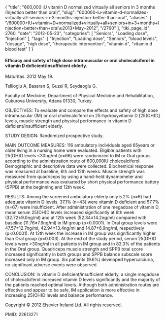 {
    "title": "600,000 IU vitamin D normalized virtually all seniors in 3 months (Injection better than oral)",
    "slug": "600000-iu-vitamin-d-normalized-virtually-all-seniors-in-3-months-injection-better-than-oral",
    "aliases": [
        "/600000+IU+vitamin+D+normalized+virtually+all+seniors+in+3+months+Injection+better+than+oral\u2013+May+2012",
        "/2760"
    ],
    "tiki_page_id": 2760,
    "date": "2012-05-23",
    "categories": [
        "Seniors",
        "Loading dose",
        "Injection"
    ],
    "tags": [
        "Injection",
        "Loading dose",
        "Seniors",
        "blood levels",
        "dosage",
        "high dose",
        "therapeutic intervention",
        "vitamin d",
        "vitamin d blood test"
    ]
}


#### Efficacy and safety of high dose intramuscular or oral cholecalciferol in vitamin D deficient/insufficient elderly.

Maturitas. 2012 May 19.

Tellioglu A, Basaran S, Guzel R, Seydaoglu G.

Faculty of Medicine, Department of Physical Medicine and Rehabilitation, Cukurova University, Adana 01330, Turkey.

OBJECTIVES: To evaluate and compare the effects and safety of high dose intramuscular (IM) or oral cholecalciferol on 25-hydroxyvitamin D <span>[25(OH)D]</span> levels, muscle strength and physical performance in vitamin D deficient/insufficient elderly.

STUDY DESIGN: Randomized prospective study.

MAIN OUTCOME MEASURES: 116 ambulatory individuals aged 65years or older living in a nursing home were evaluated. Eligible patients with 25(OH)D levels <30ng/ml (n=66) were randomized to IM or Oral groups according to the administration route of 600,000IU cholecalciferol. Demographic and descriptive data were collected. Biochemical response was measured at baseline, 6th and 12th weeks. Muscle strength was measured from quadriceps by using a hand-held dynamometer and physical performance was evaluated by short physical performance battery (SPPB) at the beginning and 12th week.

RESULTS: Among the screened ambulatory elderly only 5.2% (n=6) had adequate vitamin D levels. 37.1% (n=43) were vitamin D deficient and 57.7% (n=67) were insufficient. After administration of one megadose of vitamin D, mean serum 25(OH)D levels increased significantly at 6th week (32.72±9.0ng/ml) and at 12th week (52.34±14.2ng/ml) compared with baseline (11.76±7.6ng/ml) in IM group (p<0.0001). In Oral group levels were 47.57±12.7ng/ml, 42.94±13.4ng/ml and 14.87±6.9ng/ml, respectively (p<0.0001). At 12th week the increase in IM group was significantly higher than Oral group (p=0.003). At the end of the study period, serum 25(OH)D levels were >30ng/ml in all patients in IM group and in 83.3% of the patients in the Oral group. Quadriceps muscle strength and SPPB total score increased significantly in both groups and SPPB balance subscale score increased only in IM group. Six patients (9.6%) developed hypercalciuria, no significant adverse events were observed.

CONCLUSION: In vitamin D deficient/insufficient elderly, a single megadose of cholecalciferol increased vitamin D levels significantly and the majority of the patients reached optimal levels. Although both administration routes are effective and appear to be safe, IM application is more effective in increasing 25(OH)D levels and balance performance.

Copyright © 2012 Elsevier Ireland Ltd. All rights reserved.

PMID: 22613271